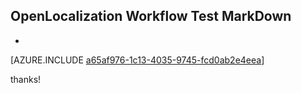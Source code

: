 ## OpenLocalization Workflow Test MarkDown
* 

[AZURE.INCLUDE [a65af976-1c13-4035-9745-fcd0ab2e4eea](calleeMd1.md)]

 
thanks!